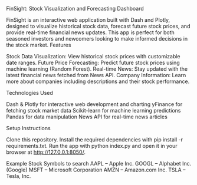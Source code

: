 FinSight: Stock Visualization and Forecasting Dashboard

FinSight is an interactive web application built with Dash and Plotly, designed to visualize historical stock data, forecast future stock prices, and provide real-time financial news updates. 
This app is perfect for both seasoned investors and newcomers looking to make informed decisions in the stock market.
Features

  Stock Data Visualization: View historical stock prices with customizable date ranges.
  Future Price Forecasting: Predict future stock prices using machine learning (Random Forest).
  Real-time News: Stay updated with the latest financial news fetched from News API.
  Company Information: Learn more about companies including descriptions and their stock performance.

Technologies Used

  Dash & Plotly for interactive web development and charting
  yFinance for fetching stock market data
  Scikit-learn for machine learning predictions
  Pandas for data manipulation
  News API for real-time news articles

Setup Instructions

  Clone this repository.
  Install the required dependencies with pip install -r requirements.txt.
  Run the app with python index.py and open it in your browser at http://127.0.0.1:8050/.

Example Stock Symbols to search 
  AAPL – Apple Inc.
  GOOGL – Alphabet Inc. (Google)
  MSFT – Microsoft Corporation
  AMZN – Amazon.com Inc.
  TSLA – Tesla, Inc.
